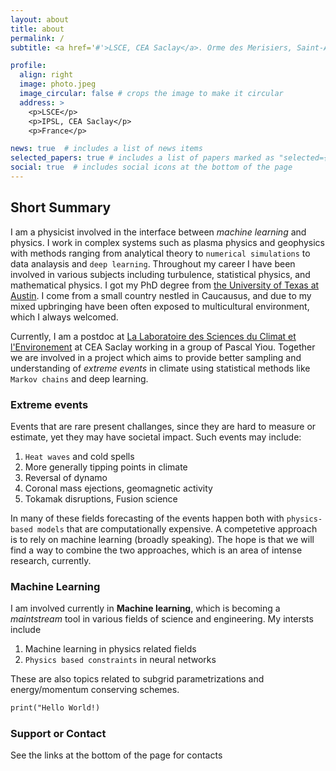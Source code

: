 ```yaml
---
layout: about
title: about
permalink: /
subtitle: <a href='#'>LSCE, CEA Saclay</a>. Orme des Merisiers, Saint-Aubin, France

profile:
  align: right
  image: photo.jpeg
  image_circular: false # crops the image to make it circular
  address: >
    <p>LSCE</p>
    <p>IPSL, CEA Saclay</p>
    <p>France</p>

news: true  # includes a list of news items
selected_papers: true # includes a list of papers marked as "selected={true}"
social: true  # includes social icons at the bottom of the page
---
```


## Short Summary

I am a physicist involved in the interface between *machine learning* and physics. I work in complex systems such as plasma physics and geophysics with methods ranging from analytical theory to `numerical simulations` to data analaysis and `deep learning`. Throughout my career I have been involved in various subjects including turbulence, statistical physics, and mathematical physics. I got my PhD degree from [the University of Texas at Austin](https://www.utexas.edu). I come from a small country nestled in Caucausus, and due to my mixed upbringing have been often exposed to multicultural environment, which I always welcomed. 

Currently, I am a postdoc at [La Laboratoire des Sciences du Climat et l'Environement](https://www.lsce.ipsl.fr) at CEA Saclay working in a group of Pascal Yiou. Together we are involved in a project which aims to provide better sampling and understanding of *extreme events* in climate using statistical methods like `Markov chains` and deep learning. 

### Extreme events

Events that are rare present challanges, since they are hard to measure or estimate, yet they may have societal impact. Such events may include:

1. `Heat waves` and cold spells
2. More generally tipping points in climate
3. Reversal of dynamo
3. Coronal mass ejections, geomagnetic activity
4. Tokamak disruptions, Fusion science

In many of these fields forecasting of the events happen both with `physics-based models` that are computationally expensive. A competetive approach is to rely on machine learning (broadly speaking). The hope is that we will find a way to combine the two approaches, which is an area of intense research, currently.

### Machine Learning

I am involved currently in **Machine learning**, which is becoming a _maintstream_ tool in various fields of science and engineering. My intersts include

1. Machine learning in physics related fields
2. `Physics based constraints` in neural networks

These are also topics related to subgrid parametrizations and energy/momentum conserving schemes.

```markdown
print("Hello World!)
```

### Support or Contact

See the links at the bottom of the page for contacts

